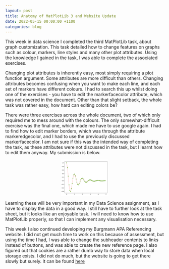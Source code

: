 ```yaml
---
layout: post
title: Anatomy of MatPlotLib 3 and Website Update
date: 2022-05-15 00:00:00 +1100
categories: blog
---
```


This week in data science I completed the third MatPlotLib task, about graph customization. This task detailed how to change features on graphs such as colour, markers, line styles and many other plot attributes. Using the knowledge I gained in the task, I was able to complete the associated exercises. 

Changing plot attributes is inherently easy, most simply requiring a plot function argument. Some attributes are more difficult than others. Changing attributes becomes confusing when you want to make each line, and each set of markers have different colours. I had to search this up whilst doing one of the exercises - you have to edit the markerfacecolor attribute, which was not covered in the document. Other than that slight setback, the whole task was rather easy, how hard can editing colors be?

There were three exercises across the whole document, two of which only required me to mess around with the colours. The only somewhat-difficult exercise was the final one, which made me have to use google again. I had to find how to edit marker borders, which was through the attribute markeredgecolor, and I had to use the previously discussed markerfacecolor. I am not sure if this was the intended way of completing the task, as these attributes were not discussed in the task, but I learnt how to edit them anyway. My submission is below.

<img alt="Exercise 3.3" src="/assets/MatPlotLib-3/Exercise_3_3.png" style="display: block; width: 30%; margin: 0 auto;">

Learning these will be very important in my Data Science assignment, as I have to display the data in a good way. I still have to further look at the task sheet, but it looks like an enjoyable task. I will need to know how to use MatPlotLib properly, so that I can implement any visualisation necessary. 

This week I also continued developing my Burgmann APA Referencing website. I did not get much time to work on this because of assessment, but using the time I had, I was able to change the subheader contents to links instead of buttons, and was able to create the new reference page. I also figured out that cookies are a rather dumb way to store data when local storage exists. I did not do much, but the website is going to get there slowly but surely. It can be found [here](https://morgan.potter.github.io/New_Reference.html)


